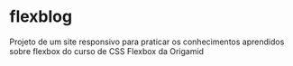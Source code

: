 # flexblog
Projeto de um site responsivo para praticar os conhecimentos aprendidos sobre flexbox do curso de CSS Flexbox da Origamid
